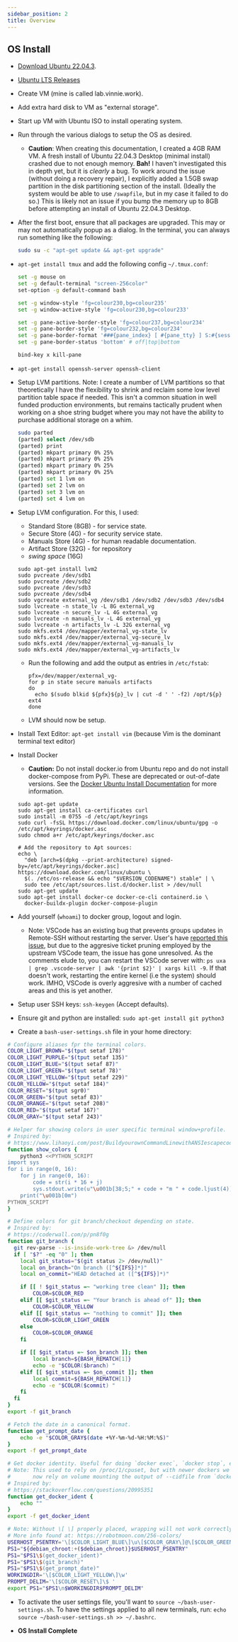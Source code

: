 ```yaml
---
sidebar_position: 2
title: Overview
---
```


## OS Install

- [Download Ubuntu 22.04.3](https://releases.ubuntu.com/22.04.3/ubuntu-22.04.3-desktop-amd64.iso).
- [Ubuntu LTS Releases](https://releases.ubuntu.com/)

- Create VM (mine is called lab.vinnie.work).

- Add extra hard disk to VM as "external storage".

- Start up VM with Ubuntu ISO to install operating system.

- Run through the various dialogs to setup the OS as desired.

  - **Caution**: When creating this documentation, I created a 4GB RAM VM. A fresh install of Ubuntu 22.04.3 Desktop (minimal install) crashed due to not enough memory. **Bah!** I haven't investigated this in depth yet, but it is _clearly_ a bug. To work around the issue (without doing a recovery repair), I explicitly added a 1.5GB swap partition in the disk partitioning section of the install. (Ideally the system would be able to use `/swapfile`, but in my case it failed to do so.) This is likely not an issue if you bump the memory up to 8GB before attempting an install of Ubuntu 22.04.3 Desktop.

- After the first boot, ensure that all packages are upgraded. This may or may not automatically popup as a dialog. In the terminal, you can always run something like the following:

  ```sh
  sudo su -c "apt-get update && apt-get upgrade"
  ```

- `apt-get install tmux` and add the following config `~/.tmux.conf`:

  ```sh
  set -g mouse on
  set -g default-terminal "screen-256color"
  set-option -g default-command bash

  set -g window-style 'fg=colour230,bg=colour235'
  set -g window-active-style 'fg=colour230,bg=colour233'

  set -g pane-active-border-style 'fg=colour237,bg=colour234'
  set -g pane-border-style 'fg=colour232,bg=colour234'
  set -g pane-border-format '###{pane_index} [ #{pane_tty} ] S:#{session_name} M:#{pane_marked} #{pane_width}x#{pane_height}'
  set -g pane-border-status 'bottom' # off|top|bottom

  bind-key x kill-pane
  ```

- `apt-get install openssh-server openssh-client`

- Setup LVM partitions. Note: I create a number of LVM partitions so that theoretically I have the flexibility to shrink and reclaim some low level partition table space if needed. This isn't a common situation in well funded production environments, but remains tactically prudent when working on a shoe string budget where you may not have the ability to purchase additional storage on a whim.

  ```sh
  sudo parted
  (parted) select /dev/sdb
  (parted) print
  (parted) mkpart primary 0% 25%
  (parted) mkpart primary 0% 25%
  (parted) mkpart primary 0% 25%
  (parted) mkpart primary 0% 25%
  (parted) set 1 lvm on
  (parted) set 2 lvm on
  (parted) set 3 lvm on
  (parted) set 4 lvm on
  ```

- Setup LVM configuration. For this, I used:

  - Standard Store (8GB) - for service state.
  - Secure Store (4G) - for security service state.
  - Manuals Store (4G) - for human readable documentation.
  - Artifact Store (32G) - for repository
  - _swing space_ (16G)

  ```
  sudo apt-get install lvm2
  sudo pvcreate /dev/sdb1
  sudo pvcreate /dev/sdb2
  sudo pvcreate /dev/sdb3
  sudo pvcreate /dev/sdb4
  sudo vgcreate external_vg /dev/sdb1 /dev/sdb2 /dev/sdb3 /dev/sdb4
  sudo lvcreate -n state_lv -L 8G external_vg
  sudo lvcreate -n secure_lv -L 4G external_vg
  sudo lvcreate -n manuals_lv -L 4G external_vg
  sudo lvcreate -n artifacts_lv -L 32G external_vg
  sudo mkfs.ext4 /dev/mapper/external_vg-state_lv
  sudo mkfs.ext4 /dev/mapper/external_vg-secure_lv
  sudo mkfs.ext4 /dev/mapper/external_vg-manuals_lv
  sudo mkfs.ext4 /dev/mapper/external_vg-artifacts_lv
  ```

  - Run the following and add the output as entries in `/etc/fstab`:

    ```
    pfx=/dev/mapper/external_vg-
    for p in state secure manuals artifacts
    do
      echo $(sudo blkid ${pfx}${p}_lv | cut -d ' ' -f2) /opt/${p} ext4
    done
    ```

  - LVM should now be setup.

- Install Text Editor: `apt-get install vim` (because Vim is the dominant terminal text editor)
- Install Docker

  - **Caution:** Do not install docker.io from Ubuntu repo and do not install docker-compose from PyPi. These are deprecated or out-of-date versions. See the [Docker Ubuntu Install Documentation](https://docs.docker.com/engine/install/ubuntu/#install-using-the-repository) for more information.

  ```
  sudo apt-get update
  sudo apt-get install ca-certificates curl
  sudo install -m 0755 -d /etc/apt/keyrings
  sudo curl -fsSL https://download.docker.com/linux/ubuntu/gpg -o /etc/apt/keyrings/docker.asc
  sudo chmod a+r /etc/apt/keyrings/docker.asc

  # Add the repository to Apt sources:
  echo \
    "deb [arch=$(dpkg --print-architecture) signed-by=/etc/apt/keyrings/docker.asc] https://download.docker.com/linux/ubuntu \
    $(. /etc/os-release && echo "$VERSION_CODENAME") stable" | \
    sudo tee /etc/apt/sources.list.d/docker.list > /dev/null
  sudo apt-get update
  sudo apt-get install docker-ce docker-ce-cli containerd.io \
    docker-buildx-plugin docker-compose-plugin
  ```

- Add yourself (`whoami`) to docker group, logout and login.
  - Note: VSCode has an existing bug that prevents groups updates in Remote-SSH without restarting the server. User's have [reported this issue](https://github.com/microsoft/vscode-remote-release/issues/5813), but due to the aggresive ticket pruning employed by the upstream VSCode team, the issue has gone unresolved. As the comments elude to, you can restart the VSCode server with: `ps uxa | grep .vscode-server | awk '{print $2}' | xargs kill -9`. If that doesn't work, restarting the entire kernel (i.e the system) should work. IMHO, VSCode is overly aggresive with a number of cached areas and this is yet another.

- Setup user SSH keys: `ssh-keygen` (Accept defaults).

- Ensure git and python are installed: `sudo apt-get install git python3`

- Create a `bash-user-settings.sh` file in your home directory:

```sh
# Configure aliases fpr the terminal colors.
COLOR_LIGHT_BROWN="$(tput setaf 178)"
COLOR_LIGHT_PURPLE="$(tput setaf 135)"
COLOR_LIGHT_BLUE="$(tput setaf 87)"
COLOR_LIGHT_GREEN="$(tput setaf 78)"
COLOR_LIGHT_YELLOW="$(tput setaf 229)"
COLOR_YELLOW="$(tput setaf 184)"
COLOR_RESET="$(tput sgr0)"
COLOR_GREEN="$(tput setaf 83)"
COLOR_ORANGE="$(tput setaf 208)"
COLOR_RED="$(tput setaf 167)"
COLOR_GRAY="$(tput setaf 243)"

# Helper for showing colors in user specific terminal window+profile.
# Inspired by:
# https://www.lihaoyi.com/post/BuildyourownCommandLinewithANSIescapecodes.html
function show_colors {
    python3 <<PYTHON_SCRIPT
import sys
for i in range(0, 16):
    for j in range(0, 16):
        code = str(i * 16 + j)
        sys.stdout.write(u"\u001b[38;5;" + code + "m " + code.ljust(4))
    print("\u001b[0m")
PYTHON_SCRIPT
}

# Define colors for git branch/checkout depending on state.
# Inspired by:
# https://coderwall.com/p/pn8f0g
function git_branch {
  git rev-parse --is-inside-work-tree &> /dev/null
  if [ "$?" -eq "0" ]; then
    local git_status="$(git status 2> /dev/null)"
    local on_branch="On branch ([^${IFS}]*)"
    local on_commit="HEAD detached at ([^${IFS}]*)"

    if [[ ! $git_status =~ "working tree clean" ]]; then
        COLOR=$COLOR_RED
    elif [[ $git_status =~ "Your branch is ahead of" ]]; then
        COLOR=$COLOR_YELLOW
    elif [[ $git_status =~ "nothing to commit" ]]; then
        COLOR=$COLOR_LIGHT_GREEN
    else
        COLOR=$COLOR_ORANGE
    fi

    if [[ $git_status =~ $on_branch ]]; then
        local branch=${BASH_REMATCH[1]}
        echo -e "$COLOR($branch) "
    elif [[ $git_status =~ $on_commit ]]; then
        local commit=${BASH_REMATCH[1]}
        echo -e "$COLOR($commit) "
    fi
  fi
}
export -f git_branch

# Fetch the date in a canonical format.
function get_prompt_date {
    echo -e "$COLOR_GRAY$(date +%Y-%m-%d-%H:%M:%S)"
}
export -f get_prompt_date

# Get docker identity. Useful for doing `docker exec`, `docker stop`, etc.
# Note: This used to rely on /proc/1/cpuset, but with newer dockers we
#       now rely on volume mounting the output of --cidfile from `docker run`.
# Inspired by:
# https://stackoverflow.com/questions/20995351
function get_docker_ident {
    echo ""
}
export -f get_docker_ident

# Note: Without \[ \] properly placed, wrapping will not work correctly.
# More info found at: https://robotmoon.com/256-colors/
USERHOST_PSENTRY='\[$COLOR_LIGHT_BLUE\]\u\[$COLOR_GRAY\]@\[$COLOR_GREEN\]\h '
PS1="${debian_chroot:+($debian_chroot)}$USERHOST_PSENTRY"
PS1="$PS1\$(get_docker_ident)"
PS1="$PS1\$(git_branch)"
PS1="$PS1\$(get_prompt_date)"
WORKINGDIR='\[$COLOR_LIGHT_YELLOW\]\w'
PROMPT_DELIM='\[$COLOR_RESET\]\$ '
export PS1="$PS1\n$WORKINGDIR$PROMPT_DELIM"
```

- To activate the user settings file, you'll want to `source ~/bash-user-settings.sh`. To have the settings applied to all new terminals, run: `echo source ~/bash-user-settings.sh >> ~/.bashrc`.

- **OS Install Complete**